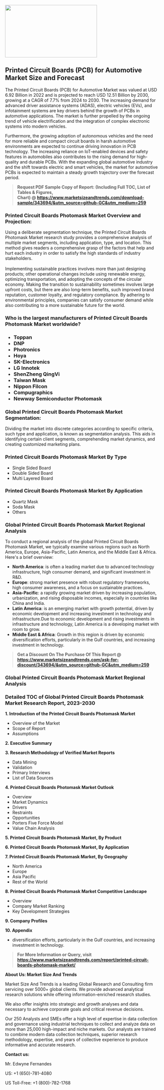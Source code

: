 <p><img class="alignnone size-medium wp-image-20088" src="https://ffe5etoiles.com/wp-content/uploads/2024/12/MST1-300x171.png" alt="" width="300" height="171" /></p><h2>Printed Circuit Boards (PCB) for Automotive Market Size and Forecast</h2><p>The Printed Circuit Boards (PCB) for Automotive Market was valued at USD 6.92 Billion in 2022 and is projected to reach USD 12.51 Billion by 2030, growing at a CAGR of 7.7% from 2024 to 2030. The increasing demand for advanced driver assistance systems (ADAS), electric vehicles (EVs), and infotainment systems are key drivers behind the growth of PCBs in automotive applications. The market is further propelled by the ongoing trend of vehicle electrification and the integration of complex electronic systems into modern vehicles.</p><p>Furthermore, the growing adoption of autonomous vehicles and the need for more reliable and compact circuit boards in harsh automotive environments are expected to continue driving innovation in PCB technology. The increasing reliance on IoT-enabled devices and safety features in automobiles also contributes to the rising demand for high-quality and durable PCBs. With the expanding global automotive industry and the shift towards electric and smart vehicles, the market for automotive PCBs is expected to maintain a steady growth trajectory over the forecast period.</p></p><blockquote id="" class=""><strong>Request PDF Sample Copy of Report: (Including Full TOC, List of Tables &amp; Figures, Chart)&nbsp;@&nbsp;<strong><a href="https://www.marketsizeandtrends.com/download-sample/343694/&utm_source=github-GC&utm_medium=259" target="_blank">https://www.marketsizeandtrends.com/download-sample/343694/&utm_source=github-GC&utm_medium=259</a></strong></strong></blockquote><h3 id="" class="">Printed Circuit Boards Photomask Market&nbsp;Overview and Projection:</h3><p id="" class="">Using a deliberate segmentation technique, the Printed Circuit Boards Photomask Market research study provides a comprehensive analysis of multiple market segments, including application, type, and location. This method gives readers a comprehensive grasp of the factors that help and hurt each industry in order to satisfy the high standards of industry stakeholders. <br /> <br />Implementing sustainable practices involves more than just designing products; other operational changes include using renewable energy, optimizing transportation, and adopting the concepts of the circular economy. Making the transition to sustainability sometimes involves large upfront costs, but there are also long-term benefits, such improved brand reputation, customer loyalty, and regulatory compliance. By adhering to environmental principles, companies can satisfy consumer demand while also contributing to a more sustainable future for the world.</p><h3 id="" class="">Who is the largest manufacturers of&nbsp;Printed Circuit Boards Photomask Market worldwide?</h3><h3 class=""><p><ul><li>Toppan </li><li> DNP </li><li> Photronics </li><li> Hoya </li><li> SK-Electronics </li><li> LG Innotek </li><li> ShenZheng QingVi </li><li> Taiwan Mask </li><li> Nippon Filcon </li><li> Compugraphics </li><li> Newway Semiconductor Photomask</li></ul></p></h3><h3 id="" class="">Global&nbsp;Printed Circuit Boards Photomask Market Segmentation:</h3><p id="" class="">Dividing the market into discrete categories according to specific criteria, such type and application, is known as segmentation analysis. This aids in identifying certain client segments, comprehending market dynamics, and creating customized marketing plans.</p><h3 id="" class="">Printed Circuit Boards Photomask Market&nbsp;By Type</h3><p><p><ul><li>Single Sided Board</li><li> Double Sided Board</li><li> Multi Layered Board</p></li></ul></p></p><h3 id="" class="">Printed Circuit Boards Photomask Market&nbsp;By Application</h3><p class=""><p><ul><li>Quartz Mask</li><li> Soda Mask</li><li> Others</li></ul></p></p><h3 id="" class="">Global Printed Circuit Boards Photomask Market Regional Analysis</h3><p id="" class="">To conduct a regional analysis of the global Printed Circuit Boards Photomask Market, we typically examine various regions such as North America, Europe, Asia-Pacific, Latin America, and the Middle East &amp; Africa. Here's a brief overview:</p><ul><li><strong>North America</strong>: is often a leading market due to advanced technology infrastructure, high consumer demand, and significant investment in R&amp;D.</li><li><strong>Europe</strong>: strong market presence with robust regulatory frameworks, high consumer awareness, and a focus on sustainable practices.</li><li><strong>Asia-Pacific</strong>: a rapidly growing market driven by increasing population, urbanization, and rising disposable incomes, especially in countries like China and India.</li><li><strong>Latin America</strong>: is an emerging market with growth potential, driven by economic development and increasing investment in technology and infrastructure.Due to economic development and rising investments in infrastructure and technology, Latin America is a developing market with room to grow.</li><li><strong>Middle East &amp; Africa</strong>: Growth in this region is driven by economic diversification efforts, particularly in the Gulf countries, and increasing investment in technology.</li></ul><blockquote id="" class=""><strong>Get a Discount On The Purchase Of This Report @ <strong><a href="https://www.marketsizeandtrends.com/ask-for-discount/343694/&utm_source=github-GC&utm_medium=259" target="_blank">https://www.marketsizeandtrends.com/ask-for-discount/343694/&utm_source=github-GC&utm_medium=259</a></strong></strong></blockquote><h3 id="" class="">Global Printed Circuit Boards Photomask Market Regional Analysis</h3><h3 id="" class="">Detailed TOC of Global Printed Circuit Boards Photomask Market Research Report, 2023-2030</h3><p id="" class=""><strong>1. Introduction of the Printed Circuit Boards Photomask Market</strong></p><ul><li>Overview of the Market</li><li>Scope of Report</li><li>Assumptions</li></ul><p id="" class=""><strong>2. Executive Summary</strong></p><p id="" class=""><strong>3. Research Methodology of Verified Market Reports</strong></p><ul><li>Data Mining</li><li>Validation</li><li>Primary Interviews</li><li>List of Data Sources</li></ul><p id="" class=""><strong>4. Printed Circuit Boards Photomask Market Outlook</strong></p><ul><li>Overview</li><li>Market Dynamics</li><li>Drivers</li><li>Restraints</li><li>Opportunities</li><li>Porters Five Force Model</li><li>Value Chain Analysis</li></ul><p id="" class=""><strong>5. Printed Circuit Boards Photomask Market, By Product</strong></p><p id="" class=""><strong>6. Printed Circuit Boards Photomask Market, By Application</strong></p><p id="" class=""><strong>7. Printed Circuit Boards Photomask Market, By Geography</strong></p><ul><li>North America</li><li>Europe</li><li>Asia Pacific</li><li>Rest of the World</li></ul><p id="" class=""><strong>8. Printed Circuit Boards Photomask Market Competitive Landscape</strong></p><ul><li>Overview</li><li>Company Market Ranking</li><li>Key Development Strategies</li></ul><p id="" class=""><strong>9. Company Profiles</strong></p><p id="" class=""><strong>10. Appendix</strong></p><ul><li>diversification efforts, particularly in the Gulf countries, and increasing investment in technology.</li></ul><blockquote id="" class=""><strong>For More Information or Query, visit <strong><strong><a href="https://www.marketsizeandtrends.com/report/printed-circuit-boards-photomask-market/" target="_blank">https://www.marketsizeandtrends.com/report/printed-circuit-boards-photomask-market/</a></strong></strong></strong></blockquote><p id="" class=""><strong>About Us: Market Size And Trends</strong></p><p id="" class="">Market Size And Trends is a leading Global Research and Consulting firm servicing over 5000+ global clients. We provide advanced analytical research solutions while offering information-enriched research studies.</p><p id="" class="">We also offer insights into strategic and growth analyses and data necessary to achieve corporate goals and critical revenue decisions.</p><p id="" class="">Our 250 Analysts and SMEs offer a high level of expertise in data collection and governance using industrial techniques to collect and analyze data on more than 25,000 high-impact and niche markets. Our analysts are trained to combine modern data collection techniques, superior research methodology, expertise, and years of collective experience to produce informative and accurate research.</p><p id="" class=""><strong>Contact us:</strong></p><p id="" class="">Mr. Edwyne Fernandes</p><p id="" class="">US: +1 (650)-781-4080</p><p id="" class="">US Toll-Free: +1 (800)-782-1768</p>
